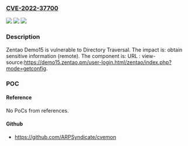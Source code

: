 ### [CVE-2022-37700](https://cve.mitre.org/cgi-bin/cvename.cgi?name=CVE-2022-37700)
![](https://img.shields.io/static/v1?label=Product&message=n%2Fa&color=blue)
![](https://img.shields.io/static/v1?label=Version&message=n%2Fa&color=blue)
![](https://img.shields.io/static/v1?label=Vulnerability&message=n%2Fa&color=brighgreen)

### Description

Zentao Demo15 is vulnerable to Directory Traversal. The impact is: obtain sensitive information (remote). The component is: URL : view-source:https://demo15.zentao.pm/user-login.html/zentao/index.php?mode=getconfig.

### POC

#### Reference
No PoCs from references.

#### Github
- https://github.com/ARPSyndicate/cvemon

